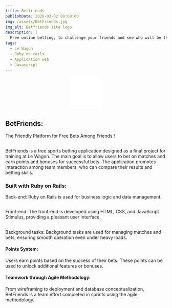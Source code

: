 ```yaml
---
title: Betfriends
publishDate: 2020-03-02 00:00:00
img: /assets/BetFriends.jpg
img_alt: Betfriends site logo
description: |
  Free online betting, to challenge your friends and see who will be the best!
tags:
  - Le Wagon
  - Ruby on rails
  - Application web
  - Javascript
---
```


<div style="text-align:center;">
  <a href="https://github.com/Asper-01/BetFriends" target="_blank" rel="noreferrer">
    <img src="/assets/Git.png" alt="lien Git" width="100">
  </a>
</div>





## BetFriends:
The Friendly Platform for Free Bets Among Friends !
##
BetFriends is a free sports betting application designed as a final project for training at Le Wagon. The main goal is to allow users to bet on matches and earn points and bonuses for successful bets. The application promotes interaction among team members, who can compare their results and betting skills.

### Built with Ruby on Rails:

Back-end: Ruby on Rails is used for business logic and data management.
##
Front-end: The front-end is developed using HTML, CSS, and JavaScript Stimulus, providing a pleasant user interface.
##
Background tasks: Background tasks are used for managing matches and bets, ensuring smooth operation even under heavy loads.

#### Points System:

Users earn points based on the success of their bets. These points can be used to unlock additional features or bonuses.

#### Teamwork through Agile Methodology:

From wireframing to deployment and database conceptualization, BetFriends is a team effort completed in sprints using the agile methodology.
